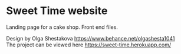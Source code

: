 # Sweet Time website
Landing page for a cake shop. Front end files.

Design by Olga Shestakova https://www.behance.net/olgashesta1041
<br>
The project can be viewed here https://sweet-time.herokuapp.com/
